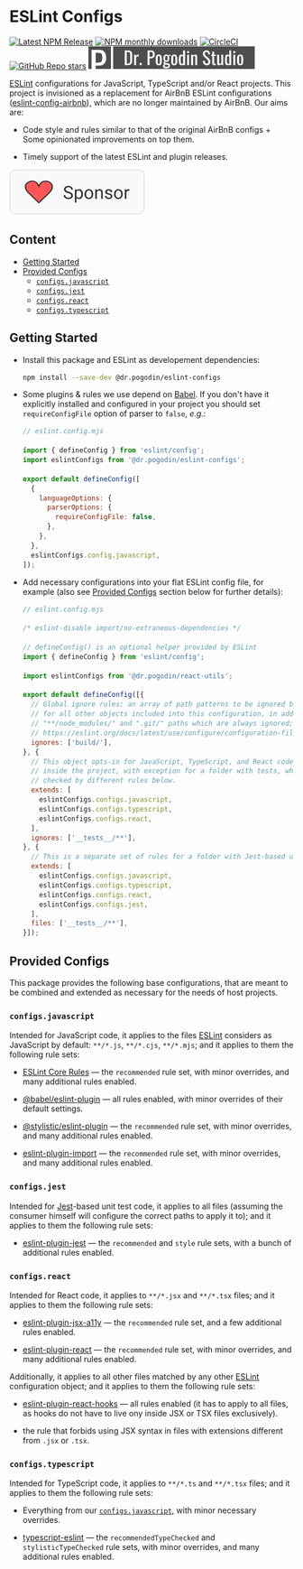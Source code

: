 # ESLint Configs

[![Latest NPM Release](https://img.shields.io/npm/v/@dr.pogodin/eslint-configs.svg)](https://www.npmjs.com/package/@dr.pogodin/eslint-configs)
[![NPM monthly downloads](https://img.shields.io/npm/dm/@dr.pogodin/eslint-configs)](https://www.npmjs.com/package/@dr.pogodin/eslint-configs)
[![CircleCI](https://dl.circleci.com/status-badge/img/gh/birdofpreyru/eslint-configs/tree/master.svg?style=shield)](https://app.circleci.com/pipelines/github/birdofpreyru/eslint-configs)
[![GitHub Repo stars](https://img.shields.io/github/stars/birdofpreyru/eslint-configs?style=social)](https://github.com/birdofpreyru/eslint-configs)
[![Dr. Pogodin Studio](https://raw.githubusercontent.com/birdofpreyru/eslint-configs/master/.README/logo-dr-pogodin-studio.svg)](https://dr.pogodin.studio/docs/eslint-configs)

[ESLint] configurations for JavaScript, TypeScript and/or React projects.
This project is invisioned as a replacement for AirBnB ESLint configurations
([eslint-config-airbnb]), which are no longer maintained by AirBnB. Our aims are:

- Code style and rules similar to that of the original AirBnB configs +
  Some opinionated improvements on top them.

- Timely support of the latest ESLint and plugin releases.

[![Sponsor](https://raw.githubusercontent.com/birdofpreyru/eslint-configs/master/.README/sponsor.svg)](https://github.com/sponsors/birdofpreyru)

## Content
- [Getting Started]
- [Provided Configs]
  - [`configs.javascript`]
  - [`configs.jest`]
  - [`configs.react`]
  - [`configs.typescript`]

## Getting Started
[Getting Started]: #getting-started

- Install this package and ESLint as developement dependencies:
  ```sh
  npm install --save-dev @dr.pogodin/eslint-configs
  ```

- Some plugins & rules we use depend on [Babel]. If you don't have it explicitly
  installed and configured in your project you should set `requireConfigFile`
  option of parser to `false`, _e.g._:
  ```js
  // eslint.config.mjs

  import { defineConfig } from 'eslint/config';
  import eslintConfigs from '@dr.pogodin/eslint-configs';

  export default defineConfig([
    {
      languageOptions: {
        parserOptions: {
          requireConfigFile: false,
        },
      },
    },
    eslintConfigs.config.javascript,
  ]);
  ```

- Add necessary configurations into your flat ESLint config file, for example
  (also see [Provided Configs] section below for further details):
  ```js
  // eslint.config.mjs

  /* eslint-disable import/no-extraneous-dependencies */

  // defineConfig() is an optional helper provided by ESLint
  import { defineConfig } from 'eslint/config';

  import eslintConfigs from '@dr.pogodin/react-utils';

  export default defineConfig([{
    // Global ignore rules: an array of path patterns to be ignored by ESLint
    // for all other objects included into this configuration, in addition to
    // "**/node_modules/" and ".git/" paths which are always ignored; see:
    // https://eslint.org/docs/latest/use/configure/configuration-files#globally-ignoring-files-with-ignores 
    ignores: ['build/'],
  }, {
    // This object opts-in for JavaScript, TypeScript, and React code checks
    // inside the project, with exception for a folder with tests, which is
    // checked by different rules below.
    extends: [
      eslintConfigs.configs.javascript,
      eslintConfigs.configs.typescript,
      eslintConfigs.configs.react,
    ],
    ignores: ['__tests__/**'],
  }, {
    // This is a separate set of rules for a folder with Jest-based unit tests.
    extends: [
      eslintConfigs.configs.javascript,
      eslintConfigs.configs.typescript,
      eslintConfigs.configs.react,
      eslintConfigs.configs.jest,
    ],
    files: ['__tests__/**'],
  }]);
  ```

## Provided Configs
[Provided Configs]: #provided-configs

This package provides the following base configurations, that are meant to be
combined and extended as necessary for the needs of host projects.

### `configs.javascript`
[`configs.javascript`]: #configsjavascript

Intended for JavaScript code, it applies to the files [ESLint] considers as
JavaScript by default: `**/*.js`, `**/*.cjs`, `**/*.mjs`; and it applies to
them the following rule sets:

- [ESLint Core Rules](https://eslint.org/docs/latest/rules) &mdash;
  the `recommended` rule set, with minor overrides, and many additional rules
  enabled.

- [@babel/eslint-plugin](https://www.npmjs.com/package/@babel/eslint-plugin) &mdash;
  all rules enabled, with minor overrides of their default settings.

- [@stylistic/eslint-plugin](https://eslint.style/rules) &mdash;
  the `recommended` rule set, with minor overrides, and many additional rules
  enabled.

- [eslint-plugin-import](https://www.npmjs.com/package/eslint-plugin-import) &mdash;
  the `recommended` rule set, with minor overrides, and many additional rules
  enabled.

### `configs.jest`
[`configs.jest`]: #configsjest

Intended for [Jest](https://jestjs.io)-based unit test code, it applies to all
files (assuming the consumer himself will configure the correct paths to apply
it to); and it applies to them the following rule sets:

- [eslint-plugin-jest](https://www.npmjs.com/package/eslint-plugin-jest) &mdash;
  the `recommended` and `style` rule sets, with a bunch of additional rules
  enabled.

### `configs.react`
[`configs.react`]: #configsreact

Intended for React code, it applies to `**/*.jsx` and `**/*.tsx` files;
and it applies to them the following rule sets:

- [eslint-plugin-jsx-a11y](https://www.npmjs.com/package/eslint-plugin-jsx-a11y) &mdash;
  the `recommended` rule set, and a few additional rules enabled.

- [eslint-plugin-react](https://www.npmjs.com/package/eslint-plugin-react) &mdash;
  the `recommended` rule set, with minor overrides, and many additional rules
  enabled.

Additionally, it applies to all other files matched by any other [ESLint]
configuration object; and it applies to them the following rule sets:

- [eslint-plugin-react-hooks](https://www.npmjs.com/package/eslint-plugin-react-hooks)
  &mdash; all rules enabled (it has to apply to all files, as hooks do not have
  to live ony inside JSX or TSX files exclusively).

- the rule that forbids using JSX syntax in files with extensions different from
  `.jsx` or `.tsx`.

### `configs.typescript`
[`configs.typescript`]: #configstypescript

Intended for TypeScript code, it applies to `**/*.ts` and `**/*.tsx` files;
and it applies to them the following rule sets:

- Everything from our [`configs.javascript`], with minor necessary overrides.

- [typescript-eslint](https://typescript-eslint.io/rules) &mdash;
  the `recommendedTypeChecked` and `stylisticTypeChecked` rule sets, with minor
  overrides, and many additional rules enabled.

[Babel]: https://babeljs.io
[ESLint]: https://eslint.org
[eslint-config-airbnb]: https://www.npmjs.com/package/eslint-config-airbnb